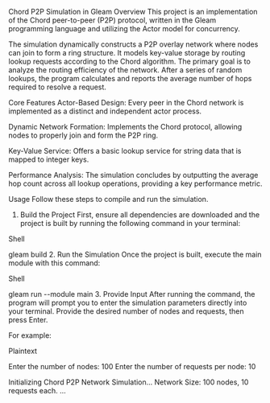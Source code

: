 

Chord P2P Simulation in Gleam
Overview
This project is an implementation of the Chord peer-to-peer (P2P) protocol, written in the Gleam programming language and utilizing the Actor model for concurrency.

The simulation dynamically constructs a P2P overlay network where nodes can join to form a ring structure. It models key-value storage by routing lookup requests according to the Chord algorithm. The primary goal is to analyze the routing efficiency of the network. After a series of random lookups, the program calculates and reports the average number of hops required to resolve a request.

Core Features
Actor-Based Design: Every peer in the Chord network is implemented as a distinct and independent actor process.

Dynamic Network Formation: Implements the Chord protocol, allowing nodes to properly join and form the P2P ring.

Key-Value Service: Offers a basic lookup service for string data that is mapped to integer keys.

Performance Analysis: The simulation concludes by outputting the average hop count across all lookup operations, providing a key performance metric.

Usage
Follow these steps to compile and run the simulation.

1. Build the Project
First, ensure all dependencies are downloaded and the project is built by running the following command in your terminal:

Shell

gleam build
2. Run the Simulation
Once the project is built, execute the main module with this command:

Shell

gleam run --module main
3. Provide Input
After running the command, the program will prompt you to enter the simulation parameters directly into your terminal. Provide the desired number of nodes and requests, then press Enter.

For example:

Plaintext

Enter the number of nodes: 100
Enter the number of requests per node: 10

Initializing Chord P2P Network Simulation...
Network Size: 100 nodes, 10 requests each.
...